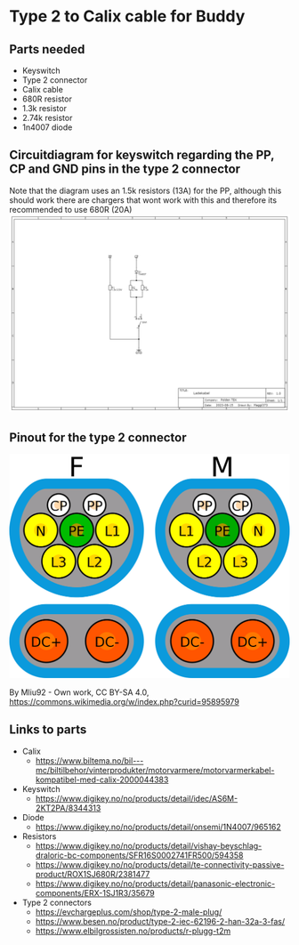 # Type 2 to Calix cable for Buddy

## Parts needed

+ Keyswitch
+ Type 2 connector
+ Calix cable
+ 680R resistor
+ 1.3k resistor
+ 2.74k resistor
+ 1n4007 diode

## Circuitdiagram for keyswitch regarding the PP, CP and GND pins in the type 2 connector
Note that the diagram uses an 1.5k resistors (13A) for the PP, although this should work there are chargers that wont work with this and therefore its recommended to use 680R (20A)
![](https://raw.githubusercontent.com/Thorfusion/Buddy/main/charger/schematic.png)

## Pinout for the type 2 connector
![](https://raw.githubusercontent.com/Thorfusion/Buddy/main/charger/type2.png)

By Mliu92 - Own work, CC BY-SA 4.0, https://commons.wikimedia.org/w/index.php?curid=95895979



## Links to parts
+ Calix
  + https://www.biltema.no/bil---mc/biltilbehor/vinterprodukter/motorvarmere/motorvarmerkabel-kompatibel-med-calix-2000044383
+ Keyswitch
  + https://www.digikey.no/no/products/detail/idec/AS6M-2KT2PA/8344313
+ Diode
  + https://www.digikey.no/no/products/detail/onsemi/1N4007/965162
+ Resistors
  + https://www.digikey.no/no/products/detail/vishay-beyschlag-draloric-bc-components/SFR16S0002741FR500/594358
  + https://www.digikey.no/no/products/detail/te-connectivity-passive-product/ROX1SJ680R/2381477
  + https://www.digikey.no/no/products/detail/panasonic-electronic-components/ERX-1SJ1R3/35679
+ Type 2 connectors
  + https://evchargeplus.com/shop/type-2-male-plug/
  + https://www.besen.no/product/type-2-iec-62196-2-han-32a-3-fas/
  + https://www.elbilgrossisten.no/products/r-plugg-t2m
